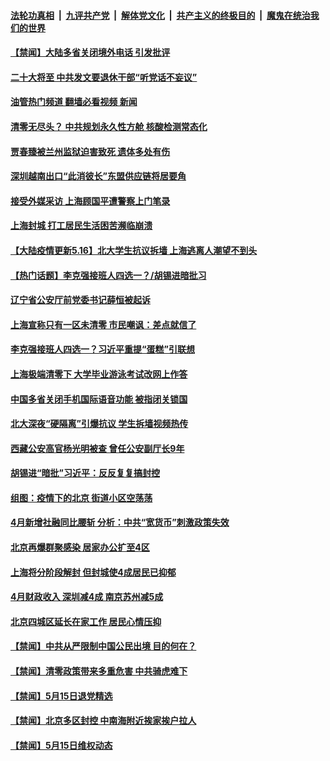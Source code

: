 ####  [法轮功真相](../../../../basic/blob/master/README.md?t=05170031) &nbsp;|&nbsp; [九评共产党](../../../../9ping.md/blob/master/README.md?t=05170031) &nbsp;|&nbsp; [解体党文化](../../../../jtdwh.md/blob/master/README.md?t=05170031)  &nbsp;|&nbsp; [共产主义的终极目的](../../../../gczydzjmd.md/blob/master/README.md?t=05170031) &nbsp;|&nbsp; [魔鬼在统治我们的世界](../../../../mgztzwmdsj.md/blob/master/README.md?t=05170031) 

#### [【禁闻】大陆多省关闭境外电话 引发批评](../pages/prog204/a103430445.md?t=05170031) 

#### [二十大将至 中共发文要退休干部“听党话不妄议”](../pages/prog204/a103430449.md?t=05170031) 

#### [油管热门频道 翻墙必看视频 新闻](http://45.76.130.85:81/youtube.html?05170031)

#### [清零无尽头？ 中共规划永久性方舱 核酸检测常态化](../pages/prog204/a103430423.md?t=05170031) 

#### [贾春臻被兰州监狱迫害致死 遗体多处有伤](../pages/prog204/a103430033.md?t=05170031) 

#### [深圳越南出口“此消彼长”东盟供应链将居要角](../pages/prog204/a103430336.md?t=05170031) 

#### [接受外媒采访 上海顾国平遭警察上门笔录](../pages/prog204/a103430334.md?t=05170031) 

#### [上海封城 打工居民生活困苦濒临崩溃](../pages/prog204/a103430327.md?t=05170031) 

#### [【大陆疫情更新5.16】北大学生抗议拆墙 上海逃离人潮望不到头](../pages/prog204/a103423281.md?t=05170031) 

#### [【热门话题】李克强接班人四选一？/胡锡进暗批习](../pages/prog204/a103430239.md?t=05170031) 

#### [辽宁省公安厅前党委书记薛恒被起诉](../pages/prog204/a103430200.md?t=05170031) 

#### [上海宣称只有一区未清零 市民嘲讽：差点就信了](../pages/prog204/a103430182.md?t=05170031) 

#### [李克强接班人四选一？习近平重提“蛋糕”引联想](../pages/prog204/a103430187.md?t=05170031) 

#### [上海极端清零下 大学毕业游泳考试改网上作答](../pages/prog204/a103430140.md?t=05170031) 

#### [中国多省关闭手机国际语音功能 被指闭关锁国](../pages/prog204/a103430117.md?t=05170031) 

#### [北大深夜“硬隔离”引爆抗议 学生拆墙视频热传](../pages/prog204/a103430047.md?t=05170031) 

#### [西藏公安高官杨光明被查 曾任公安副厅长9年](../pages/prog204/a103430042.md?t=05170031) 

#### [胡锡进“暗批”习近平：反反复复搞封控](../pages/prog204/a103430034.md?t=05170031) 

#### [组图：疫情下的北京 街道小区空荡荡](../pages/prog204/a103429972.md?t=05170031) 



#### [4月新增社融同比腰斩 分析：中共“宽货币”刺激政策失效](../pages/prog204/a103429842.md?t=05170031) 

#### [北京再爆群聚感染 居家办公扩至4区](../pages/prog204/a103429821.md?t=05170031) 

#### [上海将分阶段解封 但封城使4成居民已抑郁](../pages/prog204/a103429793.md?t=05170031) 

#### [4月财政收入 深圳减4成 南京苏州减5成](../pages/prog204/a103429766.md?t=05170031) 

#### [北京四城区延长在家工作 居民心情压抑](../pages/prog204/a103429758.md?t=05170031) 

#### [【禁闻】中共从严限制中国公民出境 目的何在？](../pages/prog204/a103429706.md?t=05170031) 

#### [【禁闻】清零政策带来多重危害 中共骑虎难下](../pages/prog204/a103429727.md?t=05170031) 

#### [【禁闻】5月15日退党精选](../pages/prog204/a103429708.md?t=05170031) 

#### [【禁闻】北京多区封控 中南海附近挨家挨户拉人](../pages/prog204/a103429717.md?t=05170031) 

#### [【禁闻】5月15日维权动态](../pages/prog204/a103429709.md?t=05170031) 

<img src='http://gfw-breaker.win/goodnews/indexes/prog204.md' width='0px' height='0px'/>
